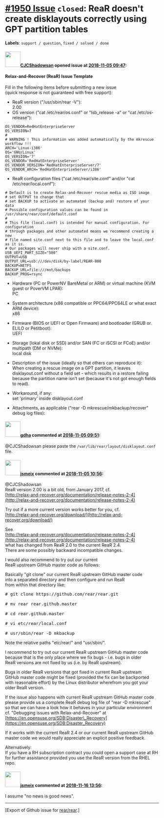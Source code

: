 [\#1950 Issue](https://github.com/rear/rear/issues/1950) `closed`: ReaR doesn't create disklayouts correctly using GPT partition tables
=======================================================================================================================================

**Labels**: `support / question`, `fixed / solved / done`

#### <img src="https://avatars.githubusercontent.com/u/16232240?u=38d92fea3f07ba9aeb0c12b9c5400c29ff283b11&v=4" width="50">[CJCShadowsan](https://github.com/CJCShadowsan) opened issue at [2018-11-05 09:47](https://github.com/rear/rear/issues/1950):

#### Relax-and-Recover (ReaR) Issue Template

Fill in the following items before submitting a new issue  
(quick response is not guaranteed with free support):

-   ReaR version ("/usr/sbin/rear -V"):  
    2.00
-   OS version ("cat /etc/rear/os.conf" or "lsb\_release -a" or "cat
    /etc/os-release"):

<!-- -->

    OS_VENDOR=RedHatEnterpriseServer
    OS_VERSION=7
    #
    # WARNING ! This information was added automatically by the mkrescue workflow !!!
    ARCH='Linux-i386'
    OS='GNU/Linux'
    OS_VERSION='7'
    OS_VENDOR='RedHatEnterpriseServer'
    OS_VENDOR_VERSION='RedHatEnterpriseServer/7'
    OS_VENDOR_ARCH='RedHatEnterpriseServer/i386'

-   ReaR configuration files ("cat /etc/rear/site.conf" and/or "cat
    /etc/rear/local.conf"):

<!-- -->

    # Default is to create Relax-and-Recover rescue media as ISO image
    # set OUTPUT to change that
    # set BACKUP to activate an automated (backup and) restore of your data
    # Possible configuration values can be found in /usr/share/rear/conf/default.conf
    #
    # This file (local.conf) is intended for manual configuration. For configuration
    # through packages and other automated means we recommend creating a new
    # file named site.conf next to this file and to leave the local.conf as it is.
    # Our packages will never ship with a site.conf.
    USB_UEFI_PART_SIZE="500"
    OUTPUT=USB
    OUTPUT_URL=usb:///dev/disk/by-label/REAR-000
    BACKUP=NETFS
    BACKUP_URL=file:///mnt/backups
    BACKUP_PROG=rsync

-   Hardware (PC or PowerNV BareMetal or ARM) or virtual machine (KVM
    guest or PoverVM LPAR):  
    PC

-   System architecture (x86 compatible or PPC64/PPC64LE or what exact
    ARM device):  
    x86

-   Firmware (BIOS or UEFI or Open Firmware) and bootloader (GRUB or
    ELILO or Petitboot):  
    UEFI

-   Storage (lokal disk or SSD) and/or SAN (FC or iSCSI or FCoE) and/or
    multipath (DM or NVMe):  
    local disk

-   Description of the issue (ideally so that others can reproduce
    it):  
    When creating a rescue image on a GPT partition, it leaves
    disklayout.conf without a field set - which results in a restore
    failing because the partition name isn't set (because it's not got
    enough fields to read).

-   Workaround, if any:  
    set 'primary' inside disklayout.conf

-   Attachments, as applicable ("rear -D mkrescue/mkbackup/recover"
    debug log files):

#### <img src="https://avatars.githubusercontent.com/u/888633?u=cdaeb31efcc0048d3619651aa18dd4b76e636b21&v=4" width="50">[gdha](https://github.com/gdha) commented at [2018-11-05 09:51](https://github.com/rear/rear/issues/1950#issuecomment-435815660):

@CJCShadowsan please paste the `/var/lib/rear/layout/disklayout.conf`
file.

#### <img src="https://avatars.githubusercontent.com/u/1788608?u=925fc54e2ce01551392622446ece427f51e2f0ce&v=4" width="50">[jsmeix](https://github.com/jsmeix) commented at [2018-11-05 10:56](https://github.com/rear/rear/issues/1950#issuecomment-435834313):

@CJCShadowsan  
ReaR version 2.00 is a bit old, from January 2017, cf.  
[http://relax-and-recover.org/documentation/release-notes-2-4](http://relax-and-recover.org/documentation/release-notes-2-4)

Try out if a more current version works better for you, cf.  
[http://relax-and-recover.org/download/](http://relax-and-recover.org/download/)

See  
[http://relax-and-recover.org/documentation/release-notes-2-4](http://relax-and-recover.org/documentation/release-notes-2-4)  
what has changed from ReaR 2.0 to the current ReaR 2.4.  
There are some possibly backward incompatible changes.

I would also recommend to try out our current  
ReaR upstream GitHub master code as follows:

Basically "git clone" our current ReaR upstream GitHub master code  
into a separated directory and then configure and run ReaR  
from within that directory like:

<pre>
# git clone https://github.com/rear/rear.git

# mv rear rear.github.master

# cd rear.github.master

# vi etc/rear/local.conf

# usr/sbin/rear -D mkbackup
</pre>

Note the relative paths "etc/rear/" and "usr/sbin/".

I recommend to try out our current ReaR upstream GitHub master code  
because that is the only place where we fix bugs - i.e. bugs in older  
ReaR versions are not fixed by us (i.e. by ReaR upstream).

Bugs in older ReaR versions that got fixed in current ReaR upstream  
GitHub master code might be fixed (provided the fix can be backported  
with reasonable effort) by the Linux distributor wherefrom you got
your  
older ReaR version.

If the issue also happens with current ReaR upstream GitHub master
code  
please provide us a complete ReaR debug log file of "rear -D mkrescue"  
so that we can have a look how it behaves in your particular
environment  
cf. "Debugging issues with Relax-and-Recover" at  
[https://en.opensuse.org/SDB:Disaster\_Recovery](https://en.opensuse.org/SDB:Disaster_Recovery)

If it works with the current ReaR 2.4 or our current ReaR upstream
GitHub  
master code we would really appreciate an explicit positive feedback.

Alternatively:  
If you have a RH subscription contract you could open a support case at
RH  
for further assistance provided you use the ReaR version from the RHEL
repo.

#### <img src="https://avatars.githubusercontent.com/u/1788608?u=925fc54e2ce01551392622446ece427f51e2f0ce&v=4" width="50">[jsmeix](https://github.com/jsmeix) commented at [2018-11-16 13:56](https://github.com/rear/rear/issues/1950#issuecomment-439400336):

I assume "no news is good news".

------------------------------------------------------------------------

\[Export of Github issue for
[rear/rear](https://github.com/rear/rear).\]
